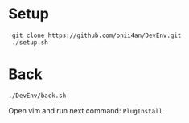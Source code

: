 # Setup

     git clone https://github.com/onii4an/DevEnv.git
     ./setup.sh

# Back

    ./DevEnv/back.sh

Open vim and run next command: `PlugInstall`

